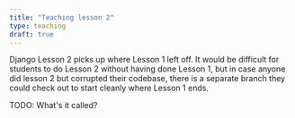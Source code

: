 ```yaml
---
title: "Teaching lesson 2"
type: teaching
draft: true
---
```



Django Lesson 2 picks up where Lesson 1 left off. It would be difficult for
students to do Lesson 2 without having done Lesson 1, but in case anyone did
lesson 2 but corrupted their codebase, there is a separate branch they could
check out to start cleanly where Lesson 1 ends. 

TODO: What's it called?
